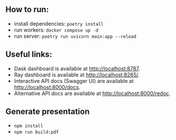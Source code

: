 ## How to run:

- install dependencies: `poetry install`
- run workers: `docker compose up -d`
- run server: `poetry run uvicorn main:app --reload`

## Useful links:
- Dask dashboard is available at [http://localhost:8787](http://localhost:8787).
- Ray dashboard is available at [http://localhost:8265/](http://localhost:8265/).
- Interactive API docs (Swagger UI) are available at [http://localhost:8000/docs](http://localhost:8000/docs).
- Alternative API docs are available at [http://localhost:8000/redoc](http://localhost:8000/redoc).

## Generate presentation
- `npm install`
- `npm run build:pdf`
